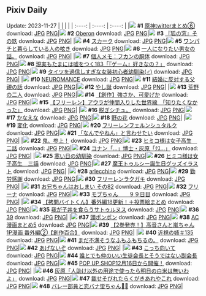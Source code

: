## Pixiv Daily
Update: 2023-11-27
|      |      |      |
| :----: | :----: | :----: |
|![](https://pixiv.microyu.workers.dev/c/240x480/img-master/img/2023/11/25/00/06/35/113681461_p0_master1200.jpg) **#1** [原神twitterまとめ⑥](https://www.pixiv.net/artworks/113681461) download: [JPG](https://pixiv.microyu.workers.dev/img-original/img/2023/11/25/00/06/35/113681461_p0.jpg) [PNG](https://pixiv.microyu.workers.dev/img-original/img/2023/11/25/00/06/35/113681461_p0.png)|![](https://pixiv.microyu.workers.dev/c/240x480/img-master/img/2023/11/25/00/00/19/113680947_p0_master1200.jpg) **#2** [Oberon](https://www.pixiv.net/artworks/113680947) download: [JPG](https://pixiv.microyu.workers.dev/img-original/img/2023/11/25/00/00/19/113680947_p0.jpg) [PNG](https://pixiv.microyu.workers.dev/img-original/img/2023/11/25/00/00/19/113680947_p0.png)|![](https://pixiv.microyu.workers.dev/c/240x480/img-master/img/2023/11/25/17/42/09/113698326_p0_master1200.jpg) **#3** [『狐の窓』その玖](https://www.pixiv.net/artworks/113698326) download: [JPG](https://pixiv.microyu.workers.dev/img-original/img/2023/11/25/17/42/09/113698326_p0.jpg) [PNG](https://pixiv.microyu.workers.dev/img-original/img/2023/11/25/17/42/09/113698326_p0.png)|
|![](https://pixiv.microyu.workers.dev/c/240x480/img-master/img/2023/11/25/00/00/20/113680953_p0_master1200.jpg) **#4** [スカーク](https://www.pixiv.net/artworks/113680953) download: [JPG](https://pixiv.microyu.workers.dev/img-original/img/2023/11/25/00/00/20/113680953_p0.jpg) [PNG](https://pixiv.microyu.workers.dev/img-original/img/2023/11/25/00/00/20/113680953_p0.png)|![](https://pixiv.microyu.workers.dev/c/240x480/img-master/img/2023/11/26/00/17/55/113710592_p0_master1200.jpg) **#5** [ワンパチと暮らしている人の呟き](https://www.pixiv.net/artworks/113710592) download: [JPG](https://pixiv.microyu.workers.dev/img-original/img/2023/11/26/00/17/55/113710592_p0.jpg) [PNG](https://pixiv.microyu.workers.dev/img-original/img/2023/11/26/00/17/55/113710592_p0.png)|![](https://pixiv.microyu.workers.dev/c/240x480/img-master/img/2023/11/26/17/44/59/113728813_p0_master1200.jpg) **#6** [一人になりたい男女の話。](https://www.pixiv.net/artworks/113728813) download: [JPG](https://pixiv.microyu.workers.dev/img-original/img/2023/11/26/17/44/59/113728813_p0.jpg) [PNG](https://pixiv.microyu.workers.dev/img-original/img/2023/11/26/17/44/59/113728813_p0.png)|
|![](https://pixiv.microyu.workers.dev/c/240x480/img-master/img/2023/11/25/07/00/04/113687418_p0_master1200.jpg) **#7** [個人メモ：フカンの胴体](https://www.pixiv.net/artworks/113687418) download: [JPG](https://pixiv.microyu.workers.dev/img-original/img/2023/11/25/07/00/04/113687418_p0.jpg) [PNG](https://pixiv.microyu.workers.dev/img-original/img/2023/11/25/07/00/04/113687418_p0.png)|![](https://pixiv.microyu.workers.dev/c/240x480/img-master/img/2023/11/26/18/00/08/113729395_p0_master1200.jpg) **#8** [現実もたまには嘘をつく183「『ゲーム』好きなの？」](https://www.pixiv.net/artworks/113729395) download: [JPG](https://pixiv.microyu.workers.dev/img-original/img/2023/11/26/18/00/08/113729395_p0.jpg) [PNG](https://pixiv.microyu.workers.dev/img-original/img/2023/11/26/18/00/08/113729395_p0.png)|![](https://pixiv.microyu.workers.dev/c/240x480/img-master/img/2023/11/26/12/00/12/113721317_p0_master1200.jpg) **#9** [タイツを過信しすぎな女装初心者幼馴染(♂)](https://www.pixiv.net/artworks/113721317) download: [JPG](https://pixiv.microyu.workers.dev/img-original/img/2023/11/26/12/00/12/113721317_p0.jpg) [PNG](https://pixiv.microyu.workers.dev/img-original/img/2023/11/26/12/00/12/113721317_p0.png)|
|![](https://pixiv.microyu.workers.dev/c/240x480/img-master/img/2023/11/25/18/10/40/113699133_p0_master1200.jpg) **#10** [NEUROMANCE](https://www.pixiv.net/artworks/113699133) download: [JPG](https://pixiv.microyu.workers.dev/img-original/img/2023/11/25/18/10/40/113699133_p0.jpg) [PNG](https://pixiv.microyu.workers.dev/img-original/img/2023/11/25/18/10/40/113699133_p0.png)|![](https://pixiv.microyu.workers.dev/c/240x480/img-master/img/2023/11/25/00/05/31/113681399_p0_master1200.jpg) **#11** [結婚に反対する父親の話](https://www.pixiv.net/artworks/113681399) download: [JPG](https://pixiv.microyu.workers.dev/img-original/img/2023/11/25/00/05/31/113681399_p0.jpg) [PNG](https://pixiv.microyu.workers.dev/img-original/img/2023/11/25/00/05/31/113681399_p0.png)|![](https://pixiv.microyu.workers.dev/c/240x480/img-master/img/2023/11/26/15/08/59/113725204_p0_master1200.jpg) **#12** [やし誕](https://www.pixiv.net/artworks/113725204) download: [JPG](https://pixiv.microyu.workers.dev/img-original/img/2023/11/26/15/08/59/113725204_p0.jpg) [PNG](https://pixiv.microyu.workers.dev/img-original/img/2023/11/26/15/08/59/113725204_p0.png)|
|![](https://pixiv.microyu.workers.dev/c/240x480/img-master/img/2023/11/26/09/01/18/113718119_p0_master1200.jpg) **#13** [荒野の二人](https://www.pixiv.net/artworks/113718119) download: [JPG](https://pixiv.microyu.workers.dev/img-original/img/2023/11/26/09/01/18/113718119_p0.jpg) [PNG](https://pixiv.microyu.workers.dev/img-original/img/2023/11/26/09/01/18/113718119_p0.png)|![](https://pixiv.microyu.workers.dev/c/240x480/img-master/img/2023/11/25/23/51/57/113709335_p0_master1200.jpg) **#14** [【創作】強さか、可愛げか](https://www.pixiv.net/artworks/113709335) download: [JPG](https://pixiv.microyu.workers.dev/img-original/img/2023/11/25/23/51/57/113709335_p0.jpg) [PNG](https://pixiv.microyu.workers.dev/img-original/img/2023/11/25/23/51/57/113709335_p0.png)|![](https://pixiv.microyu.workers.dev/c/240x480/img-master/img/2023/11/25/07/41/21/113687904_p0_master1200.jpg) **#15** [【フリーレン】アウラが仲間入りした世界線　「知りたくなかった」](https://www.pixiv.net/artworks/113687904) download: [JPG](https://pixiv.microyu.workers.dev/img-original/img/2023/11/25/07/41/21/113687904_p0.jpg) [PNG](https://pixiv.microyu.workers.dev/img-original/img/2023/11/25/07/41/21/113687904_p0.png)|
|![](https://pixiv.microyu.workers.dev/c/240x480/img-master/img/2023/11/26/14/18/00/113712730_p0_master1200.jpg) **#16** [脱ぎシチュ。](https://www.pixiv.net/artworks/113712730) download: [JPG](https://pixiv.microyu.workers.dev/img-original/img/2023/11/26/14/18/00/113712730_p0.jpg) [PNG](https://pixiv.microyu.workers.dev/img-original/img/2023/11/26/14/18/00/113712730_p0.png)|![](https://pixiv.microyu.workers.dev/c/240x480/img-master/img/2023/11/25/09/06/52/113688967_p0_master1200.jpg) **#17** [かなえな](https://www.pixiv.net/artworks/113688967) download: [JPG](https://pixiv.microyu.workers.dev/img-original/img/2023/11/25/09/06/52/113688967_p0.jpg) [PNG](https://pixiv.microyu.workers.dev/img-original/img/2023/11/25/09/06/52/113688967_p0.png)|![](https://pixiv.microyu.workers.dev/c/240x480/img-master/img/2023/11/26/00/00/24/113709670_p0_master1200.jpg) **#18** [野の花](https://www.pixiv.net/artworks/113709670) download: [JPG](https://pixiv.microyu.workers.dev/img-original/img/2023/11/26/00/00/24/113709670_p0.jpg) [PNG](https://pixiv.microyu.workers.dev/img-original/img/2023/11/26/00/00/24/113709670_p0.png)|
|![](https://pixiv.microyu.workers.dev/c/240x480/img-master/img/2023/11/25/21/33/12/113704807_p0_master1200.jpg) **#19** [変化](https://www.pixiv.net/artworks/113704807) download: [JPG](https://pixiv.microyu.workers.dev/img-original/img/2023/11/25/21/33/12/113704807_p0.jpg) [PNG](https://pixiv.microyu.workers.dev/img-original/img/2023/11/25/21/33/12/113704807_p0.png)|![](https://pixiv.microyu.workers.dev/c/240x480/img-master/img/2023/11/25/20/01/20/113702082_p0_master1200.jpg) **#20** [フリーレンフェルンシュタルク](https://www.pixiv.net/artworks/113702082) download: [JPG](https://pixiv.microyu.workers.dev/img-original/img/2023/11/25/20/01/20/113702082_p0.jpg) [PNG](https://pixiv.microyu.workers.dev/img-original/img/2023/11/25/20/01/20/113702082_p0.png)|![](https://pixiv.microyu.workers.dev/c/240x480/img-master/img/2023/11/25/10/54/04/113690515_p0_master1200.jpg) **#21** [「なんでやねん」と言わせたい](https://www.pixiv.net/artworks/113690515) download: [JPG](https://pixiv.microyu.workers.dev/img-original/img/2023/11/25/10/54/04/113690515_p0.jpg) [PNG](https://pixiv.microyu.workers.dev/img-original/img/2023/11/25/10/54/04/113690515_p0.png)|
|![](https://pixiv.microyu.workers.dev/c/240x480/img-master/img/2023/11/26/00/00/31/113709695_p0_master1200.jpg) **#22** [鬼、参上！](https://www.pixiv.net/artworks/113709695) download: [JPG](https://pixiv.microyu.workers.dev/img-original/img/2023/11/26/00/00/31/113709695_p0.jpg) [PNG](https://pixiv.microyu.workers.dev/img-original/img/2023/11/26/00/00/31/113709695_p0.png)|![](https://pixiv.microyu.workers.dev/c/240x480/img-master/img/2023/11/25/07/02/47/113687474_p0_master1200.jpg) **#23** [ヒミコ様は女子高生　二話](https://www.pixiv.net/artworks/113687474) download: [JPG](https://pixiv.microyu.workers.dev/img-original/img/2023/11/25/07/02/47/113687474_p0.jpg) [PNG](https://pixiv.microyu.workers.dev/img-original/img/2023/11/25/07/02/47/113687474_p0.png)|![](https://pixiv.microyu.workers.dev/c/240x480/img-master/img/2023/11/25/17/15/11/113697724_p0_master1200.jpg) **#24** [コナン「…」博士・灰原「ｸｽ…」](https://www.pixiv.net/artworks/113697724) download: [JPG](https://pixiv.microyu.workers.dev/img-original/img/2023/11/25/17/15/11/113697724_p0.jpg) [PNG](https://pixiv.microyu.workers.dev/img-original/img/2023/11/25/17/15/11/113697724_p0.png)|
|![](https://pixiv.microyu.workers.dev/c/240x480/img-master/img/2023/11/26/00/01/08/113709802_p0_master1200.jpg) **#25** [寒い日の幼馴染](https://www.pixiv.net/artworks/113709802) download: [JPG](https://pixiv.microyu.workers.dev/img-original/img/2023/11/26/00/01/08/113709802_p0.jpg) [PNG](https://pixiv.microyu.workers.dev/img-original/img/2023/11/26/00/01/08/113709802_p0.png)|![](https://pixiv.microyu.workers.dev/c/240x480/img-master/img/2023/11/25/15/09/24/113695132_p0_master1200.jpg) **#26** [ヒミコ様は女子高生　三話](https://www.pixiv.net/artworks/113695132) download: [JPG](https://pixiv.microyu.workers.dev/img-original/img/2023/11/25/15/09/24/113695132_p0.jpg) [PNG](https://pixiv.microyu.workers.dev/img-original/img/2023/11/25/15/09/24/113695132_p0.png)|![](https://pixiv.microyu.workers.dev/c/240x480/img-master/img/2023/11/25/00/28/22/113682173_p0_master1200.jpg) **#27** [魔王トゥルシー誕生日グッズイラスト](https://www.pixiv.net/artworks/113682173) download: [JPG](https://pixiv.microyu.workers.dev/img-original/img/2023/11/25/00/28/22/113682173_p0.jpg) [PNG](https://pixiv.microyu.workers.dev/img-original/img/2023/11/25/00/28/22/113682173_p0.png)|
|![](https://pixiv.microyu.workers.dev/c/240x480/img-master/img/2023/11/25/19/19/29/113700884_p0_master1200.jpg) **#28** [arlecchino](https://www.pixiv.net/artworks/113700884) download: [JPG](https://pixiv.microyu.workers.dev/img-original/img/2023/11/25/19/19/29/113700884_p0.jpg) [PNG](https://pixiv.microyu.workers.dev/img-original/img/2023/11/25/19/19/29/113700884_p0.png)|![](https://pixiv.microyu.workers.dev/c/240x480/img-master/img/2023/11/25/00/05/49/113681424_p0_master1200.jpg) **#29** [勤労感謝](https://www.pixiv.net/artworks/113681424) download: [JPG](https://pixiv.microyu.workers.dev/img-original/img/2023/11/25/00/05/49/113681424_p0.jpg) [PNG](https://pixiv.microyu.workers.dev/img-original/img/2023/11/25/00/05/49/113681424_p0.png)|![](https://pixiv.microyu.workers.dev/c/240x480/img-master/img/2023/11/25/21/34/14/113704838_p0_master1200.jpg) **#30** [フリーレンラクガキ](https://www.pixiv.net/artworks/113704838) download: [JPG](https://pixiv.microyu.workers.dev/img-original/img/2023/11/25/21/34/14/113704838_p0.jpg) [PNG](https://pixiv.microyu.workers.dev/img-original/img/2023/11/25/21/34/14/113704838_p0.png)|
|![](https://pixiv.microyu.workers.dev/c/240x480/img-master/img/2023/11/25/15/34/14/113695653_p0_master1200.jpg) **#31** [お兄ちゃんはおしまい その82](https://www.pixiv.net/artworks/113695653) download: [JPG](https://pixiv.microyu.workers.dev/img-original/img/2023/11/25/15/34/14/113695653_p0.jpg) [PNG](https://pixiv.microyu.workers.dev/img-original/img/2023/11/25/15/34/14/113695653_p0.png)|![](https://pixiv.microyu.workers.dev/c/240x480/img-master/img/2023/11/25/00/03/39/113681296_p0_master1200.jpg) **#32** [フリーナ](https://www.pixiv.net/artworks/113681296) download: [JPG](https://pixiv.microyu.workers.dev/img-original/img/2023/11/25/00/03/39/113681296_p0.jpg) [PNG](https://pixiv.microyu.workers.dev/img-original/img/2023/11/25/00/03/39/113681296_p0.png)|![](https://pixiv.microyu.workers.dev/c/240x480/img-master/img/2023/11/25/00/00/19/113680950_p0_master1200.jpg) **#33** [モブちゃん　　９９日目](https://www.pixiv.net/artworks/113680950) download: [JPG](https://pixiv.microyu.workers.dev/img-original/img/2023/11/25/00/00/19/113680950_p0.jpg) [PNG](https://pixiv.microyu.workers.dev/img-original/img/2023/11/25/00/00/19/113680950_p0.png)|
|![](https://pixiv.microyu.workers.dev/c/240x480/img-master/img/2023/11/26/12/01/11/113721412_p0_master1200.jpg) **#34** [【拷問バイトくん】番外編18更新！＋投票絵まとめ](https://www.pixiv.net/artworks/113721412) download: [JPG](https://pixiv.microyu.workers.dev/img-original/img/2023/11/26/12/01/11/113721412_p0.jpg) [PNG](https://pixiv.microyu.workers.dev/img-original/img/2023/11/26/12/01/11/113721412_p0.png)|![](https://pixiv.microyu.workers.dev/c/240x480/img-master/img/2023/11/26/21/27/35/113735935_p0_master1200.jpg) **#35** [我が子丼を食らうサトゥルヌス](https://www.pixiv.net/artworks/113735935) download: [JPG](https://pixiv.microyu.workers.dev/img-original/img/2023/11/26/21/27/35/113735935_p0.jpg) [PNG](https://pixiv.microyu.workers.dev/img-original/img/2023/11/26/21/27/35/113735935_p0.png)|![](https://pixiv.microyu.workers.dev/c/240x480/img-master/img/2023/11/25/00/02/54/113681255_p0_master1200.jpg) **#36** [39](https://www.pixiv.net/artworks/113681255) download: [JPG](https://pixiv.microyu.workers.dev/img-original/img/2023/11/25/00/02/54/113681255_p0.jpg) [PNG](https://pixiv.microyu.workers.dev/img-original/img/2023/11/25/00/02/54/113681255_p0.png)|
|![](https://pixiv.microyu.workers.dev/c/240x480/img-master/img/2023/11/26/00/28/18/113710920_p0_master1200.jpg) **#37** [頭ポンポン](https://www.pixiv.net/artworks/113710920) download: [JPG](https://pixiv.microyu.workers.dev/img-original/img/2023/11/26/00/28/18/113710920_p0.jpg) [PNG](https://pixiv.microyu.workers.dev/img-original/img/2023/11/26/00/28/18/113710920_p0.png)|![](https://pixiv.microyu.workers.dev/c/240x480/img-master/img/2023/11/25/11/30/04/113691077_p0_master1200.jpg) **#38** [AC漫画まとめ5](https://www.pixiv.net/artworks/113691077) download: [JPG](https://pixiv.microyu.workers.dev/img-original/img/2023/11/25/11/30/04/113691077_p0.jpg) [PNG](https://pixiv.microyu.workers.dev/img-original/img/2023/11/25/11/30/04/113691077_p0.png)|![](https://pixiv.microyu.workers.dev/c/240x480/img-master/img/2023/11/25/00/04/47/113681366_p0_master1200.jpg) **#39** [【2巻発売！】高音さんと嵐ちゃん1P漫画 番外編②【創作百合】](https://www.pixiv.net/artworks/113681366) download: [JPG](https://pixiv.microyu.workers.dev/img-original/img/2023/11/25/00/04/47/113681366_p0.jpg) [PNG](https://pixiv.microyu.workers.dev/img-original/img/2023/11/25/00/04/47/113681366_p0.png)|
|![](https://pixiv.microyu.workers.dev/c/240x480/img-master/img/2023/11/25/00/00/18/113680943_p0_master1200.jpg) **#40** [近視の姉＃135](https://www.pixiv.net/artworks/113680943) download: [JPG](https://pixiv.microyu.workers.dev/img-original/img/2023/11/25/00/00/18/113680943_p0.jpg) [PNG](https://pixiv.microyu.workers.dev/img-original/img/2023/11/25/00/00/18/113680943_p0.png)|![](https://pixiv.microyu.workers.dev/c/240x480/img-master/img/2023/11/25/00/22/46/113681988_p0_master1200.jpg) **#41** [まだ不満そうなふもふもちるの。](https://www.pixiv.net/artworks/113681988) download: [JPG](https://pixiv.microyu.workers.dev/img-original/img/2023/11/25/00/22/46/113681988_p0.jpg) [PNG](https://pixiv.microyu.workers.dev/img-original/img/2023/11/25/00/22/46/113681988_p0.png)|![](https://pixiv.microyu.workers.dev/c/240x480/img-master/img/2023/11/25/11/06/21/113690724_p0_master1200.jpg) **#42** [あげないぞ](https://www.pixiv.net/artworks/113690724) download: [JPG](https://pixiv.microyu.workers.dev/img-original/img/2023/11/25/11/06/21/113690724_p0.jpg) [PNG](https://pixiv.microyu.workers.dev/img-original/img/2023/11/25/11/06/21/113690724_p0.png)|
|![](https://pixiv.microyu.workers.dev/c/240x480/img-master/img/2023/11/26/00/33/55/113711116_p0_master1200.jpg) **#43** [こっち向いて](https://www.pixiv.net/artworks/113711116) download: [JPG](https://pixiv.microyu.workers.dev/img-original/img/2023/11/26/00/33/55/113711116_p0.jpg) [PNG](https://pixiv.microyu.workers.dev/img-original/img/2023/11/26/00/33/55/113711116_p0.png)|![](https://pixiv.microyu.workers.dev/c/240x480/img-master/img/2023/11/27/04/05/35/113731167_p0_master1200.jpg) **#44** [誰とでも仲のいい生徒会長とそうではない副会長](https://www.pixiv.net/artworks/113731167) download: [JPG](https://pixiv.microyu.workers.dev/img-original/img/2023/11/27/04/05/35/113731167_p0.jpg) [PNG](https://pixiv.microyu.workers.dev/img-original/img/2023/11/27/04/05/35/113731167_p0.png)|![](https://pixiv.microyu.workers.dev/c/240x480/img-master/img/2023/11/25/22/45/35/113707131_p0_master1200.jpg) **#45** [POP UP SHOP12月16日から開催！](https://www.pixiv.net/artworks/113707131) download: [JPG](https://pixiv.microyu.workers.dev/img-original/img/2023/11/25/22/45/35/113707131_p0.jpg) [PNG](https://pixiv.microyu.workers.dev/img-original/img/2023/11/25/22/45/35/113707131_p0.png)|
|![](https://pixiv.microyu.workers.dev/c/240x480/img-master/img/2023/11/26/16/58/49/113727772_p0_master1200.jpg) **#46** [灰原「人助け以外の用途で使ったら明日の白米は無いわよ」](https://www.pixiv.net/artworks/113727772) download: [JPG](https://pixiv.microyu.workers.dev/img-original/img/2023/11/26/16/58/49/113727772_p0.jpg) [PNG](https://pixiv.microyu.workers.dev/img-original/img/2023/11/26/16/58/49/113727772_p0.png)|![](https://pixiv.microyu.workers.dev/c/240x480/img-master/img/2023/11/25/21/41/07/113705065_p0_master1200.jpg) **#47** [載せそびれたらくがきあれやこれ](https://www.pixiv.net/artworks/113705065) download: [JPG](https://pixiv.microyu.workers.dev/img-original/img/2023/11/25/21/41/07/113705065_p0.jpg) [PNG](https://pixiv.microyu.workers.dev/img-original/img/2023/11/25/21/41/07/113705065_p0.png)|![](https://pixiv.microyu.workers.dev/c/240x480/img-master/img/2023/11/25/18/07/44/113699061_p0_master1200.jpg) **#48** [バレー部員と恋バナ蛍ちゃん🏐🌸](https://www.pixiv.net/artworks/113699061) download: [JPG](https://pixiv.microyu.workers.dev/img-original/img/2023/11/25/18/07/44/113699061_p0.jpg) [PNG](https://pixiv.microyu.workers.dev/img-original/img/2023/11/25/18/07/44/113699061_p0.png)|
